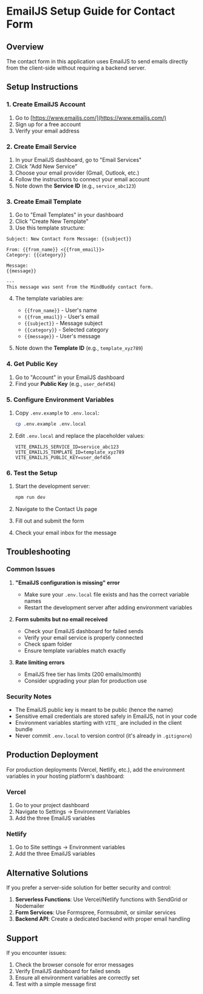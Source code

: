 # EmailJS Setup Guide for Contact Form

## Overview
The contact form in this application uses EmailJS to send emails directly from the client-side without requiring a backend server.

## Setup Instructions

### 1. Create EmailJS Account
1. Go to [https://www.emailjs.com/](https://www.emailjs.com/)
2. Sign up for a free account
3. Verify your email address

### 2. Create Email Service
1. In your EmailJS dashboard, go to "Email Services"
2. Click "Add New Service"
3. Choose your email provider (Gmail, Outlook, etc.)
4. Follow the instructions to connect your email account
5. Note down the **Service ID** (e.g., `service_abc123`)

### 3. Create Email Template
1. Go to "Email Templates" in your dashboard
2. Click "Create New Template"
3. Use this template structure:

```
Subject: New Contact Form Message: {{subject}}

From: {{from_name}} <{{from_email}}>
Category: {{category}}

Message:
{{message}}

---
This message was sent from the MindBuddy contact form.
```

4. The template variables are:
   - `{{from_name}}` - User's name
   - `{{from_email}}` - User's email
   - `{{subject}}` - Message subject
   - `{{category}}` - Selected category
   - `{{message}}` - User's message

5. Note down the **Template ID** (e.g., `template_xyz789`)

### 4. Get Public Key
1. Go to "Account" in your EmailJS dashboard
2. Find your **Public Key** (e.g., `user_def456`)

### 5. Configure Environment Variables
1. Copy `.env.example` to `.env.local`:
   ```bash
   cp .env.example .env.local
   ```

2. Edit `.env.local` and replace the placeholder values:
   ```env
   VITE_EMAILJS_SERVICE_ID=service_abc123
   VITE_EMAILJS_TEMPLATE_ID=template_xyz789
   VITE_EMAILJS_PUBLIC_KEY=user_def456
   ```

### 6. Test the Setup
1. Start the development server:
   ```bash
   npm run dev
   ```

2. Navigate to the Contact Us page
3. Fill out and submit the form
4. Check your email inbox for the message

## Troubleshooting

### Common Issues

1. **"EmailJS configuration is missing" error**
   - Make sure your `.env.local` file exists and has the correct variable names
   - Restart the development server after adding environment variables

2. **Form submits but no email received**
   - Check your EmailJS dashboard for failed sends
   - Verify your email service is properly connected
   - Check spam folder
   - Ensure template variables match exactly

3. **Rate limiting errors**
   - EmailJS free tier has limits (200 emails/month)
   - Consider upgrading your plan for production use

### Security Notes

- The EmailJS public key is meant to be public (hence the name)
- Sensitive email credentials are stored safely in EmailJS, not in your code
- Environment variables starting with `VITE_` are included in the client bundle
- Never commit `.env.local` to version control (it's already in `.gitignore`)

## Production Deployment

For production deployments (Vercel, Netlify, etc.), add the environment variables in your hosting platform's dashboard:

### Vercel
1. Go to your project dashboard
2. Navigate to Settings → Environment Variables
3. Add the three EmailJS variables

### Netlify
1. Go to Site settings → Environment variables
2. Add the three EmailJS variables

## Alternative Solutions

If you prefer a server-side solution for better security and control:
1. **Serverless Functions**: Use Vercel/Netlify functions with SendGrid or Nodemailer
2. **Form Services**: Use Formspree, Formsubmit, or similar services
3. **Backend API**: Create a dedicated backend with proper email handling

## Support

If you encounter issues:
1. Check the browser console for error messages
2. Verify EmailJS dashboard for failed sends
3. Ensure all environment variables are correctly set
4. Test with a simple message first